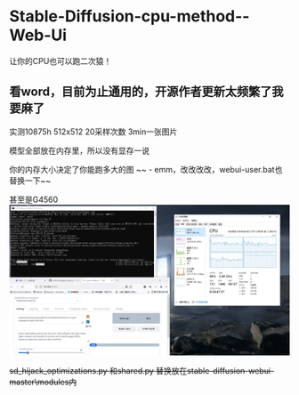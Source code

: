 # Stable-Diffusion-cpu-method--Web-Ui

让你的CPU也可以跑二次猿！

## 看word，目前为止通用的，开源作者更新太频繁了我要麻了






实测10875h 512x512 20采样次数 3min一张图片

模型全部放在内存里，所以没有显存一说

你的内存大小决定了你能跑多大的图
~~ - emm，改改改改，webui-user.bat也替换一下~~


甚至是G4560
![image](https://github.com/1EM0NS/Stable-Diffusion-cpu-method/blob/main/G4560.png)



~~sd_hijack_optimizations.py 和shared.py 替换放在stable-diffusion-webui-master\modules内~~
